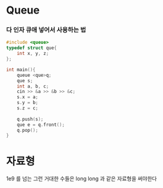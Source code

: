 # Queue
### 다 인자 큐애 넣어서 사용하는 법
```cpp
#include <queue>
typedef struct que{
    int x, y, z;
};

int main(){
    queue <que>q;
    que s;
    int a, b, c;
    cin >> &a >> &b >> &c;
    s.x = a;
    s.y = b;
    s.z = c;
    
    q.push(s);
    que e = q.front();
    q.pop();
}
```

# 자료형
1e9 를 넘는 그런 거대한 수들은 long long 과 같은 자료형을 써야한다